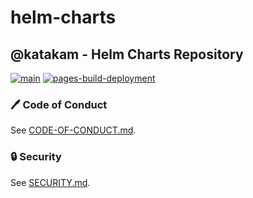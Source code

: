 # helm-charts

## @katakam - Helm Charts Repository

[![main](https://github.com/katakam/helm-charts/actions/workflows/main.yaml/badge.svg)](https://github.com/katakam/helm-charts/actions/workflows/main.yaml)
[![pages-build-deployment](https://github.com/katakam/helm-charts/actions/workflows/pages/pages-build-deployment/badge.svg)](https://github.com/katakam/helm-charts/actions/workflows/pages/pages-build-deployment)

### 🖊️ Code of Conduct

See [CODE-OF-CONDUCT.md](.github/CODE-OF-CONDUCT.md).
### 🔒 Security

See [SECURITY.md](.github/SECURITY.md).

